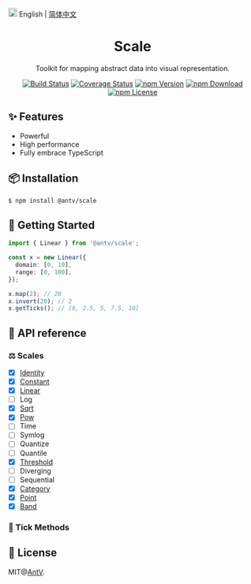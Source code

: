 <img src="https://gw.alipayobjects.com/zos/antfincdn/R8sN%24GNdh6/language.svg" width="18"> English | [简体中文](./README.zh-CN.md)

<h1 align="center">
<b>Scale</b>
</h1>

<div align="center">

Toolkit for mapping abstract data into visual representation.

[![Build Status](https://github.com/antvis/scale/workflows/build/badge.svg)](https://github.com/antvis/scale/actions)
[![Coverage Status](https://coveralls.io/repos/github/antvis/scale/badge.svg?branch=master)](https://coveralls.io/github/antvis/scale?branch=master)
[![npm Version](https://img.shields.io/npm/v/@antv/scale.svg)](https://www.npmjs.com/package/@antv/scale)
[![npm Download](https://img.shields.io/npm/dm/@antv/scale.svg)](https://www.npmjs.com/package/@antv/scale)
[![npm License](https://img.shields.io/npm/l/@antv/scale.svg)](https://www.npmjs.com/package/@antv/scale)

</div>

## ✨ Features

- Powerful
- High performance
- Fully embrace TypeScript

## 📦 Installation

```bash
$ npm install @antv/scale
```

## 🔨 Getting Started

```ts
import { Linear } from '@antv/scale';

const x = new Linear({
  domain: [0, 10],
  range: [0, 100],
});

x.map(2); // 20
x.invert(20); // 2
x.getTicks(); // [0, 2.5, 5, 7.5, 10]
```

## 📜 API reference

### ⚖️ Scales

- [x] [Identity](./docs/identity.md)
- [x] [Constant](./docs/constant.md)
- [x] [Linear](./docs/linear.md)
- [ ] Log
- [x] [Sqrt](./docs/sqrt.md)
- [x] [Pow](./docs/pow.md)
- [ ] Time
- [ ] Symlog
- [ ] Quantize
- [ ] Quantile
- [x] [Threshold](./docs/threshold.md)
- [ ] Diverging
- [ ] Sequential
- [x] [Category](./docs/category.md)
- [x] [Point](./docs/point.md)
- [x] [Band](./docs/band.md)

### 🧮 Tick Methods

## 📄 License

MIT@[AntV](https://github.com/antvis).
